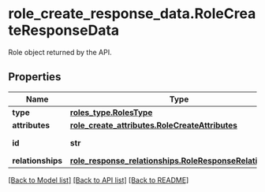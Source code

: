 # role_create_response_data.RoleCreateResponseData

Role object returned by the API.
## Properties
Name | Type | Description | Notes
------------ | ------------- | ------------- | -------------
**type** | [**roles_type.RolesType**](RolesType.md) |  | 
**attributes** | [**role_create_attributes.RoleCreateAttributes**](RoleCreateAttributes.md) |  | [optional] 
**id** | **str** | ID of the role. | [optional] 
**relationships** | [**role_response_relationships.RoleResponseRelationships**](RoleResponseRelationships.md) |  | [optional] 

[[Back to Model list]](README.md#documentation-for-models) [[Back to API list]](README.md#documentation-for-api-endpoints) [[Back to README]](README.md)


